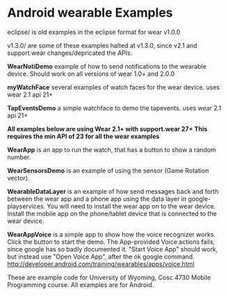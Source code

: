 Android wearable Examples
========

eclipse/ is old examples in the eclipse format for wear v1.0.0 

v1.3.0/ are some of these examples halted at v1.3.0, since v2.1 and support.wear changes/depricated the APIs.

<b>WearNotiDemo</b> example of how to send notifications to the wearable device.  Should work on all versions of wear 1.0+ and 2.0.0


<b>myWatchFace</b> several examples of watch faces for the wear device. uses wear 2.1  api 21+

<b>TapEventsDemo</b> a simple watchface to demo the tapevents.  uses wear 2.1  api 21+

<b> All examples below are using Wear 2.1+ with support.wear 27+   This requires the min API of 23 for all the wear examples</b>

<b>WearApp</b> is an app to run the watch, that has a button to show a random number.  

<b>WearSensorsDemo</b> is an example of using the sensor (Game Rotation vector).

<b>WearableDataLayer</b> is an example of how send messages back and forth between the wear app and a phone app using the data layer in google-playservices.  You will need to install the wear app on to the wear device.  Install the mobile app on the phone/tablet device that is connected to the wear device.

<b>WearAppVoice</b> is a simple app to show how the voice recognizer works. Click the button to start the demo.   The App-provided Voice actions fails, since google has so badly documented it.   "Start Voice App" should work, but instead use "Open Voice App", after the ok google command.  http://developer.android.com/training/wearables/apps/voice.html 


These are example code for University of Wyoming, Cosc 4730 Mobile Programming course. All examples are for Android.
